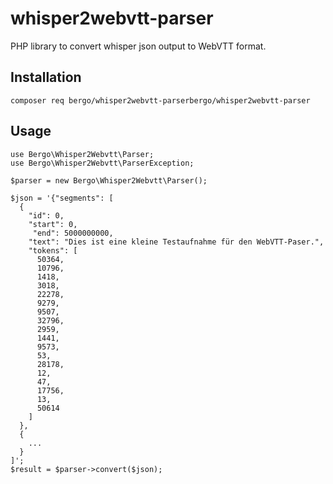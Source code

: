 # whisper2webvtt-parser

PHP library to convert whisper json output to WebVTT format.

## Installation

    composer req bergo/whisper2webvtt-parserbergo/whisper2webvtt-parser

## Usage

    use Bergo\Whisper2Webvtt\Parser;
    use Bergo\Whisper2Webvtt\ParserException;

    $parser = new Bergo\Whisper2Webvtt\Parser();

    $json = '{"segments": [
      {
        "id": 0,
        "start": 0,
         "end": 5000000000,
        "text": "Dies ist eine kleine Testaufnahme für den WebVTT-Paser.",
        "tokens": [
          50364,
          10796,
          1418,
          3018,
          22278,
          9279,
          9507,
          32796,
          2959,
          1441,
          9573,
          53,
          28178,
          12,
          47,
          17756,
          13,
          50614
        ]
      },
      {
        ...
      }
    ]';
    $result = $parser->convert($json);
